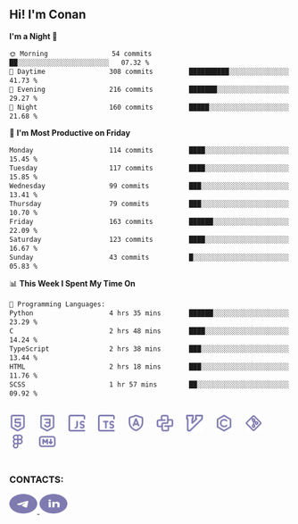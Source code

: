 ## Hi! I'm Conan

<!--START_SECTION:waka-->
**I'm a Night 🦉** 

```text
🌞 Morning                54 commits          ██░░░░░░░░░░░░░░░░░░░░░░░   07.32 % 
🌆 Daytime                308 commits         ██████████░░░░░░░░░░░░░░░   41.73 % 
🌃 Evening                216 commits         ███████░░░░░░░░░░░░░░░░░░   29.27 % 
🌙 Night                  160 commits         █████░░░░░░░░░░░░░░░░░░░░   21.68 % 
```
📅 **I'm Most Productive on Friday** 

```text
Monday                   114 commits         ████░░░░░░░░░░░░░░░░░░░░░   15.45 % 
Tuesday                  117 commits         ████░░░░░░░░░░░░░░░░░░░░░   15.85 % 
Wednesday                99 commits          ███░░░░░░░░░░░░░░░░░░░░░░   13.41 % 
Thursday                 79 commits          ███░░░░░░░░░░░░░░░░░░░░░░   10.70 % 
Friday                   163 commits         ██████░░░░░░░░░░░░░░░░░░░   22.09 % 
Saturday                 123 commits         ████░░░░░░░░░░░░░░░░░░░░░   16.67 % 
Sunday                   43 commits          █░░░░░░░░░░░░░░░░░░░░░░░░   05.83 % 
```


📊 **This Week I Spent My Time On** 

```text
💬 Programming Languages: 
Python                   4 hrs 35 mins       ██████░░░░░░░░░░░░░░░░░░░   23.29 % 
C                        2 hrs 48 mins       ████░░░░░░░░░░░░░░░░░░░░░   14.24 % 
TypeScript               2 hrs 38 mins       ███░░░░░░░░░░░░░░░░░░░░░░   13.44 % 
HTML                     2 hrs 18 mins       ███░░░░░░░░░░░░░░░░░░░░░░   11.76 % 
SCSS                     1 hr 57 mins        ██░░░░░░░░░░░░░░░░░░░░░░░   09.92 % 
```


<!--END_SECTION:waka-->


<br>

<div align="left">
  <img src="icons/skills/html.svg" height="30" alt="html5"/>
  <img width="15"/>
  <img src="icons/skills/css.svg" height="30" alt="css"/>
    <img width="15"/>
  <img src="icons/skills/javascript.svg" height="30" alt="javascript"/>
  <img width="15"/>
  <img src="icons/skills/typescript.svg" height="30" alt="typescript"/>
  <img width="15"/>
  <img src="icons/skills/angular.svg" height="30" alt="angular"/>
  <img width="15"/>
  <img src="icons/skills/python.svg" height="30" alt="python"/>
  <img width="15"/>
  <img src="icons/skills/vim.svg" height="30" alt="vim"  />
  <img width="15"/>
  <img src="icons/skills/c.svg" height="30" alt="c"/>
  <img width="15"/>
  <img src="icons/skills/git.svg" height="30" alt="git"/>
  <img width="15"/>
  <img src="icons/skills/figma.svg" height="30" alt="figma"/>
  <img width="15"/>
  <img src="icons/skills/markdown.svg" height="30" alt="markdown"/>
</div>

<br>


### CONTACTS:

<div align="left">
  <a href="https://t.me/gkkconan">
    <img src="icons/contacts/telegram.svg" width="50" height="35" alt="telegram"/>
  </a>
  <a href="https://www.linkedin.com/in/gkkconan">
    <img src="icons/contacts/linkedin.svg" width="50" height="35" alt="linkedin"/>
  </a>
</div>
